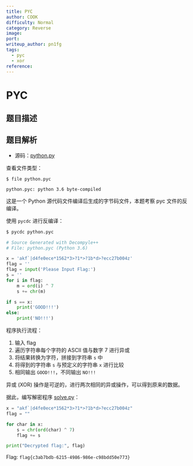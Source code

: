 ```yaml
---
title: PYC
author: COOK
difficulty: Normal
category: Reverse
image:
port:
writeup_author: pn1fg
tags:
  - pyc
  - xor
reference:
---
```


# PYC

## 题目描述

## 题目解析

- 源码：[python.py](build/python.py)

查看文件类型：

```
$ file python.pyc

python.pyc: python 3.6 byte-compiled
```

这是一个 Python 源代码文件编译后生成的字节码文件，本题考察 pyc 文件的反编译。

使用 `pycdc` 进行反编译：

```python
$ pycdc python.pyc

# Source Generated with Decompyle++
# File: python.pyc (Python 3.6)

x = 'akf`|d4fe0ece*1562*3>?1*>?1b*d>?ecc27b004z'
flag = ''
flag = input('Please Input Flag:')
s = ''
for i in flag:
    m = ord(i) ^ 7
    s += chr(m)

if s == x:
    print('GOOD!!!')
else:
    print('NO!!!')
```

程序执行流程：

1. 输入 flag
1. 遍历字符串每个字符的 ASCII 值与数字 7 进行异或
1. 将结果转换为字符，拼接到字符串 `s` 中
1. 将得到的字符串 `s` 与预定义的字符串 `x` 进行比较
1. 相同输出 `GOOD!!!`，不同输出 `NO!!!`

异或 (XOR) 操作是可逆的，进行两次相同的异或操作，可以得到原来的数据。

据此，编写解密程序 [solve.py](./writeup/solve.py)：

```python
x = "akf`|d4fe0ece*1562*3>?1*>?1b*d>?ecc27b004z"
flag = ""

for char in x:
    s = chr(ord(char) ^ 7)
    flag += s

print("Decrypted flag:", flag)
```

Flag: `flag{c3ab7bdb-6215-4986-986e-c98bdd50e773}`
